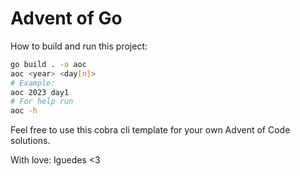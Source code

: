 # Advent of Go

How to build and run this project:

```bash
go build . -o aoc
aoc <year> <day[n]>
# Example:
aoc 2023 day1
# For help run
aoc -h
```

Feel free to use this cobra cli template for your own Advent of Code solutions.

With love: lguedes <3
